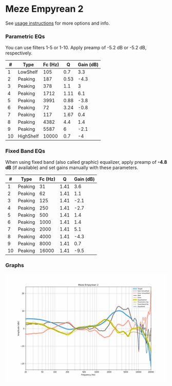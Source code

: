 # Meze Empyrean 2
See [usage instructions](https://github.com/jaakkopasanen/AutoEq#usage) for more options and info.

### Parametric EQs
You can use filters 1-5 or 1-10. Apply preamp of -5.2 dB or -5.2 dB, respectively.

|   # | Type      |   Fc (Hz) |    Q |   Gain (dB) |
|-----|-----------|-----------|------|-------------|
|   1 | LowShelf  |       105 | 0.7  |         3.3 |
|   2 | Peaking   |       187 | 0.53 |        -4.3 |
|   3 | Peaking   |       378 | 1.1  |         3   |
|   4 | Peaking   |      1712 | 1.11 |         6.1 |
|   5 | Peaking   |      3991 | 0.88 |        -3.8 |
|   6 | Peaking   |        72 | 3.24 |        -0.8 |
|   7 | Peaking   |       117 | 1.67 |         0.4 |
|   8 | Peaking   |      4382 | 4.4  |         1.4 |
|   9 | Peaking   |      5587 | 6    |        -2.1 |
|  10 | HighShelf |     10000 | 0.7  |        -4   |

### Fixed Band EQs
When using fixed band (also called graphic) equalizer, apply preamp of **-4.8 dB** (if available) and set gains manually with these parameters.

|   # | Type    |   Fc (Hz) |    Q |   Gain (dB) |
|-----|---------|-----------|------|-------------|
|   1 | Peaking |        31 | 1.41 |         3.6 |
|   2 | Peaking |        62 | 1.41 |         1.1 |
|   3 | Peaking |       125 | 1.41 |        -2.1 |
|   4 | Peaking |       250 | 1.41 |        -2.7 |
|   5 | Peaking |       500 | 1.41 |         1.4 |
|   6 | Peaking |      1000 | 1.41 |         1.4 |
|   7 | Peaking |      2000 | 1.41 |         5.1 |
|   8 | Peaking |      4000 | 1.41 |        -4.3 |
|   9 | Peaking |      8000 | 1.41 |         0.7 |
|  10 | Peaking |     16000 | 1.41 |        -9.5 |

### Graphs
![](./Meze%20Empyrean%202.png)
